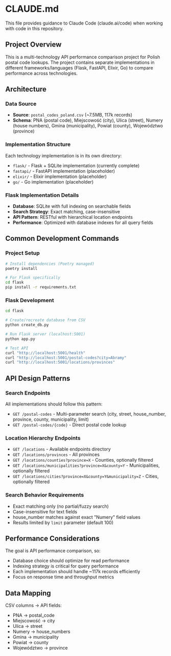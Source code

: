 # CLAUDE.md

This file provides guidance to Claude Code (claude.ai/code) when working with code in this repository.

## Project Overview

This is a multi-technology API performance comparison project for Polish postal code lookups. The project contains separate implementations in different frameworks/languages (Flask, FastAPI, Elixir, Go) to compare performance across technologies.

## Architecture

### Data Source
- **Source**: `postal_codes_poland.csv` (~7.5MB, 117k records) 
- **Schema**: PNA (postal code), Miejscowość (city), Ulica (street), Numery (house numbers), Gmina (municipality), Powiat (county), Województwo (province)

### Implementation Structure
Each technology implementation is in its own directory:
- `flask/` - Flask + SQLite implementation (currently complete)
- `fastapi/` - FastAPI implementation (placeholder)  
- `elixir/` - Elixir implementation (placeholder)
- `go/` - Go implementation (placeholder)

### Flask Implementation Details
- **Database**: SQLite with full indexing on searchable fields
- **Search Strategy**: Exact matching, case-insensitive
- **API Pattern**: RESTful with hierarchical location endpoints
- **Performance**: Optimized with database indexes for all query fields

## Common Development Commands

### Project Setup
```bash
# Install dependencies (Poetry managed)
poetry install

# For Flask specifically
cd flask
pip install -r requirements.txt
```

### Flask Development
```bash
cd flask

# Create/recreate database from CSV
python create_db.py

# Run Flask server (localhost:5001)  
python app.py

# Test API
curl "http://localhost:5001/health"
curl "http://localhost:5001/postal-codes?city=Abramy"
curl "http://localhost:5001/locations/provinces"
```

## API Design Patterns

### Search Endpoints
All implementations should follow this pattern:
- `GET /postal-codes` - Multi-parameter search (city, street, house_number, province, county, municipality, limit)
- `GET /postal-codes/{code}` - Direct postal code lookup

### Location Hierarchy Endpoints
- `GET /locations` - Available endpoints directory
- `GET /locations/provinces` - All provinces
- `GET /locations/counties?province=X` - Counties, optionally filtered
- `GET /locations/municipalities?province=X&county=Y` - Municipalities, optionally filtered  
- `GET /locations/cities?province=X&county=Y&municipality=Z` - Cities, optionally filtered

### Search Behavior Requirements
- Exact matching only (no partial/fuzzy search)
- Case-insensitive for text fields
- house_number matches against exact "Numery" field values
- Results limited by `limit` parameter (default 100)

## Performance Considerations

The goal is API performance comparison, so:
- Database choice should optimize for read performance
- Indexing strategy is critical for query performance
- Each implementation should handle ~117k records efficiently
- Focus on response time and throughput metrics

## Data Mapping
CSV columns → API fields:
- PNA → postal_code
- Miejscowość → city  
- Ulica → street
- Numery → house_numbers
- Gmina → municipality
- Powiat → county
- Województwo → province